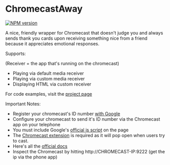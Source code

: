 ChromecastAway
=====================

[![NPM version](https://badge.fury.io/js/chromecast-away.svg)](http://badge.fury.io/js/chromecast-away)

A nice, friendly wrapper for Chromecast that doesn't judge you and always sends thank you cards upon receiving something nice from a friend because it appreciates emotional responses.

Supports:

(Receiver = the app that's running on the chromecast)

* Playing via default media receiver
* Playing via custom media receiver
* Displaying HTML via custom receiver

For code examples, visit the [project page](http://roykolak.github.io/chromecast-away/)

Important Notes:

* Register your chromecast's ID number [with Google](https://developers.google.com/cast/docs/registration#RegisterDevice)
* Configure your chromecast to send it's ID number via the Chromecast app on your telephone
* You must include Google's [official js script](https://www.gstatic.com/cv/js/sender/v1/cast_sender.js) on the page
* The [Chromecast extension](https://chrome.google.com/webstore/detail/google-cast/boadgeojelhgndaghljhdicfkmllpafd?hl=en) is required as it will pop open when users try to cast.
* Here's all the [official docs](https://developers.google.com/cast/docs/developers)
* Inspect the Chromecast by hitting http://CHROMECAST-IP:9222 (get the ip via the phone app)
